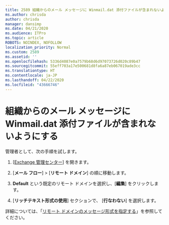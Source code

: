 ```yaml
---
title: 2589 組織からのメール メッセージに Winmail.dat 添付ファイルが含まれないようにする
ms.author: chrisda
author: chrisda
manager: dansimp
ms.date: 04/21/2020
ms.audience: ITPro
ms.topic: article
ROBOTS: NOINDEX, NOFOLLOW
localization_priority: Normal
ms.custom: 2589
ms.assetid: ''
ms.openlocfilehash: 5336d4087e0a7579b68d6d97073726d020c89b47
ms.sourcegitcommit: 55eff703a17e500681d8fa6a87eb067019ade3cc
ms.translationtype: HT
ms.contentlocale: ja-JP
ms.lasthandoff: 04/22/2020
ms.locfileid: "43666746"
---
```

# <a name="help-prevent-winmaildat-attachments-in-email-messages-from-your-organization"></a>組織からのメール メッセージに Winmail.dat 添付ファイルが含まれないようにする

管理者として、次の手順を試します。

1. [[Exchange 管理センター](https://outlook.office365.com/ecp/)] を開きます。

2. [**メール フロー**]  >  [**リモート ドメイン**] の順に移動します。

3. **Default** という既定のリモート ドメインを選択し、[**編集**] をクリックします。

4. [**リッチテキスト形式の使用**] セクションで、 [**行なわない**] を選択します。

詳細については、「[リモート ドメインのメッセージ形式を指定する](https://docs.microsoft.com/Exchange/mail-flow-best-practices/remote-domains/remote-domains#specifying-message-format)」を参照してください。
